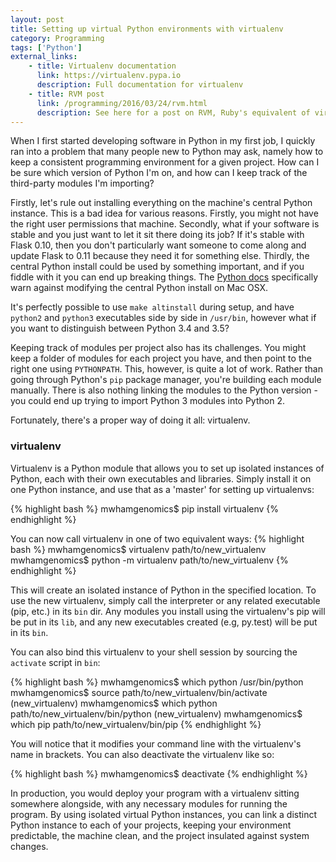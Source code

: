 ```yaml
---
layout: post
title: Setting up virtual Python environments with virtualenv
category: Programming
tags: ['Python']
external_links:
    - title: Virtualenv documentation
      link: https://virtualenv.pypa.io
      description: Full documentation for virtualenv
    - title: RVM post
      link: /programming/2016/03/24/rvm.html
      description: See here for a post on RVM, Ruby's equivalent of virtualenv
---
```


When I first started developing software in Python in my first job, I quickly ran into a problem that many people new to Python may ask, namely how to keep a consistent programming environment for a given project. How can I be sure which version of Python I'm on, and how can I keep track of the third-party modules I'm importing?

Firstly, let's rule out installing everything on the machine's central Python instance. This is a bad idea for various reasons. Firstly, you might not have the right user permissions that machine. Secondly, what if your software is stable and you just want to let it sit there doing its job? If it's stable with Flask 0.10, then you don't particularly want someone to come along and update Flask to 0.11 because they need it for something else. Thirdly, the central Python install could be used by something important, and if you fiddle with it you can end up breaking things. The [Python docs](https://docs.python.org/3.4/using/mac.html) specifically warn against modifying the central Python install on Mac OSX.

It's perfectly possible to use `make altinstall` during setup, and have `python2` and `python3` executables side by side in `/usr/bin`, however what if you want to distinguish between Python 3.4 and 3.5?

Keeping track of modules per project also has its challenges. You might keep a folder of modules for each project you have, and then point to the right one using `PYTHONPATH`. This, however, is quite a lot of work. Rather than going through Python's `pip` package manager, you're building each module manually. There is also nothing linking the modules to the Python version - you could end up trying to import Python 3 modules into Python 2.

Fortunately, there's a proper way of doing it all: virtualenv.

### virtualenv
Virtualenv is a Python module that allows you to set up isolated instances of Python, each with their own executables and libraries. Simply install it on one Python instance, and use that as a 'master' for setting up virtualenvs:

{% highlight bash %}
mwhamgenomics$ pip install virtualenv
{% endhighlight %}

You can now call virtualenv in one of two equivalent ways:
{% highlight bash %}
mwhamgenomics$ virtualenv path/to/new_virtualenv
mwhamgenomics$ python -m virtualenv path/to/new_virtualenv
{% endhighlight %}

This will create an isolated instance of Python in the specified location. To use the new virtualenv, simply call the interpreter or any related executable (pip, etc.) in its `bin` dir. Any modules you install using the virtualenv's pip will be put in its `lib`, and any new executables created (e.g, py.test) will be put in its `bin`.

You can also bind this virtualenv to your shell session by sourcing the `activate` script in `bin`:

{% highlight bash %}
mwhamgenomics$ which python
/usr/bin/python
mwhamgenomics$ source path/to/new_virtualenv/bin/activate
(new_virtualenv) mwhamgenomics$ which python
path/to/new_virtualenv/bin/python
(new_virtualenv) mwhamgenomics$ which pip
path/to/new_virtualenv/bin/pip
{% endhighlight %}

You will notice that it modifies your command line with the virtualenv's name in brackets. You can also deactivate the virtualenv like so:

{% highlight bash %}
mwhamgenomics$ deactivate
{% endhighlight %}

In production, you would deploy your program with a virtualenv sitting somewhere alongside, with any necessary modules for running the program. By using isolated virtual Python instances, you can link a distinct Python instance to each of your projects, keeping your environment predictable, the machine clean, and the project insulated against system changes.
